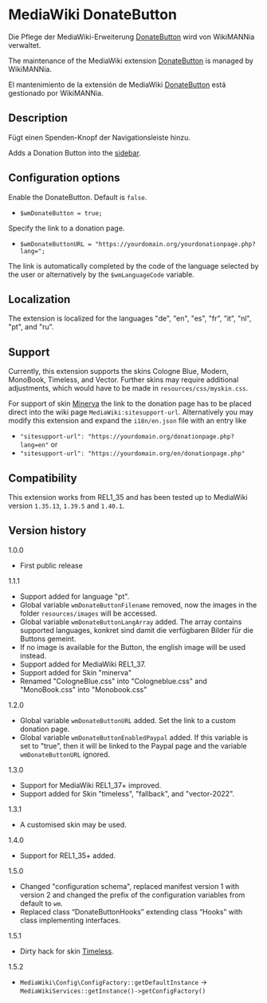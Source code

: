 # MediaWiki DonateButton

Die Pflege der MediaWiki-Erweiterung [DonateButton](https://www.mediawiki.org/wiki/Extension:DonateButton) wird von WikiMANNia verwaltet.

The maintenance of the MediaWiki extension [DonateButton](https://www.mediawiki.org/wiki/Extension:DonateButton) is managed by WikiMANNia.

El mantenimiento de la extensión de MediaWiki [DonateButton](https://www.mediawiki.org/wiki/Extension:DonateButton) está gestionado por WikiMANNia.

## Description

Fügt einen Spenden-Knopf der Navigationsleiste hinzu.

Adds a Donation Button into the [sidebar](https://www.mediawiki.org/wiki/MediaWiki:Sidebar).

## Configuration options

Enable the DonateButton. Default is `false`.

* `$wmDonateButton = true;`

Specify the link to a donation page.

* `$wmDonateButtonURL = "https://yourdomain.org/yourdonationpage.php?lang=";`

The link is automatically completed by the code of the language selected by the user or alternatively by the `$wmLanguageCode` variable.

## Localization

The extension is localized for the languages "de", "en", "es", "fr", "it", "nl", "pt", and "ru".

## Support

Currently, this extension supports the skins Cologne Blue, Modern, MonoBook, Timeless, and Vector.
Further skins may require additional adjustments, which would have to be made in `resources/css/myskin.css`.

For support of skin [Minerva](https://www.mediawiki.org/wiki/Skin:Minerva_Neue) the link to the donation page has to be placed direct into the wiki page `MediaWiki:sitesupport-url`.
Alternatively you may modify this extension and expand the `i18n/en.json` file with an entry like
* `"sitesupport-url": "https://yourdomain.org/donationpage.php?lang=en"`
or
* `"sitesupport-url": "https://yourdomain.org/en/donationpage.php"`

## Compatibility

This extension works from REL1_35 and has been tested up to MediaWiki version `1.35.13`, `1.39.5` and `1.40.1`.

## Version history

1.0.0

* First public release

1.1.1
* Support added for language "pt".
* Global variable `wmDonateButtonFilename` removed, now the images in the folder `resources/images` will be accessed.
* Global variable `wmDonateButtonLangArray` added. The array contains supported languages, konkret sind damit die verfügbaren Bilder für die Buttons gemeint.
* If no image is available for the Button, the english image will be used instead.
* Support added for MediaWiki REL1_37.
* Support added for Skin "minerva"
* Renamed "CologneBlue.css" into "Cologneblue.css" and "MonoBook.css" into "Monobook.css"

1.2.0

* Global variable `wmDonateButtonURL` added. Set the link to a custom donation page.
* Global variable `wmDonateButtonEnabledPaypal` added. If this variable is set to "true", then it will be linked to the Paypal page and the variable `wmDonateButtonURL` ignored.

1.3.0

* Support for MediaWiki REL1_37+ improved.
* Support added for Skin "timeless", "fallback", and "vector-2022".

1.3.1

* A customised skin may be used.

1.4.0

- Support for REL1_35+ added.

1.5.0

- Changed "configuration schema", replaced manifest version 1 with version 2 and changed the prefix of the configuration variables from default to `wm`.
- Replaced class “DonateButtonHooks” extending class “Hooks” with class implementing interfaces.

1.5.1

- Dirty hack for skin [Timeless](https://www.mediawiki.org/wiki/Skin:Timeless).

1.5.2

- `MediaWiki\Config\ConfigFactory::getDefaultInstance` -> `MediaWikiServices::getInstance()->getConfigFactory()`
